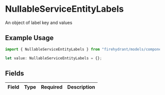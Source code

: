 # NullableServiceEntityLabels

An object of label key and values

## Example Usage

```typescript
import { NullableServiceEntityLabels } from "firehydrant/models/components";

let value: NullableServiceEntityLabels = {};
```

## Fields

| Field       | Type        | Required    | Description |
| ----------- | ----------- | ----------- | ----------- |